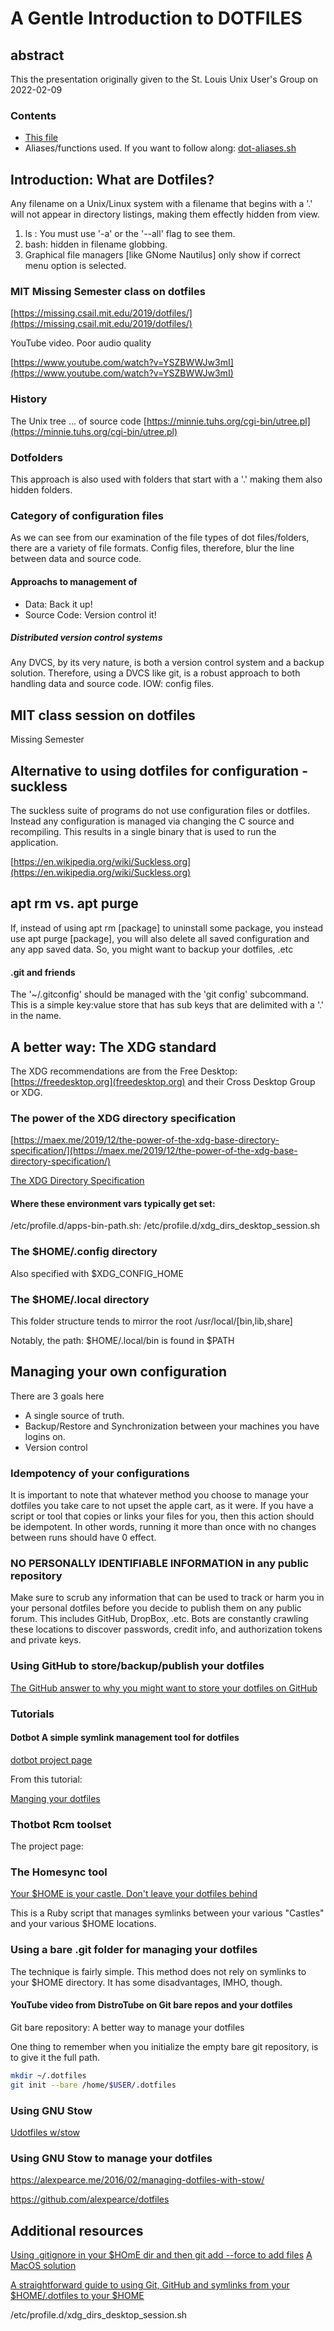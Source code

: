# A Gentle Introduction to DOTFILES

## abstract

This the presentation originally given to the St. Louis Unix User's Group
on 2022-02-09

### Contents

- [This file]()
- Aliases/functions used. If you want to follow along: [dot-aliases.sh]()



## Introduction: What are Dotfiles?

Any filename on a Unix/Linux system with a filename that  begins with a '.'
will not appear in directory listings, making them effectly hidden from view.

1. ls : You must use '-a' or the '--all' flag to see them.
2. bash: hidden in filename globbing.
3. Graphical file managers [like GNome Nautilus] only show if correct menu option is selected.

### MIT Missing Semester class on dotfiles

[https://missing.csail.mit.edu/2019/dotfiles/](https://missing.csail.mit.edu/2019/dotfiles/)

YouTube video. Poor audio quality

[https://www.youtube.com/watch?v=YSZBWWJw3mI](https://www.youtube.com/watch?v=YSZBWWJw3mI)


### History

The Unix tree ... of source code
[https://minnie.tuhs.org/cgi-bin/utree.pl](https://minnie.tuhs.org/cgi-bin/utree.pl)



### Dotfolders

This approach is also used with folders that start with a '.' making them
also hidden folders.

### Category of configuration files

As we can see from our examination of the file types of dot files/folders,
there are a variety of file formats. Config files, therefore, blur the line between
data and source code.

#### Approachs to management of 

- Data: Back it up!
- Source Code: Version control it!

##### Distributed version control systems

Any DVCS, by its very nature, is both a version control system and a backup solution.
Therefore, using a DVCS like git, is a robust approach to both handling data and source code. IOW: config files.

## MIT class session on dotfiles

[](...mit.edu) Missing Semester

## Alternative to using dotfiles for configuration - suckless

The suckless suite of programs do not use configuration files or dotfiles.
Instead any configuration is managed via changing the C source and recompiling.
This results in a single binary that is used to run the application.



[https://en.wikipedia.org/wiki/Suckless.org](https://en.wikipedia.org/wiki/Suckless.org)


## apt rm vs. apt purge

If, instead of using apt rm [package] to uninstall some package, you instead
use apt purge [package], you will also delete all saved configuration and any app 
saved data. So, you might want to backup your dotfiles, .etc

#### .git and friends

The '~/.gitconfig' should be managed with the 'git config' subcommand.
This is a simple key:value store that has sub keys that are delimited with a '.' in
the name.




## A better way: The XDG standard

The XDG recommendations are from the Free Desktop: [https://freedesktop.org](freedesktop.org)
and their Cross Desktop Group or XDG.

### The power of the XDG directory specification

[https://maex.me/2019/12/the-power-of-the-xdg-base-directory-specification/](https://maex.me/2019/12/the-power-of-the-xdg-base-directory-specification/)

[The XDG Directory Specification](https://specifications.freedesktop.org/basedir-spec/basedir-spec-0.8.html#introduction)

#### Where these environment vars typically get set:

/etc/profile.d/apps-bin-path.sh:
/etc/profile.d/xdg_dirs_desktop_session.sh


### The $HOME/.config directory

Also specified with $XDG_CONFIG_HOME

### The $HOME/.local directory


This folder structure tends to mirror the root  /usr/local/[bin,lib,share]

Notably, the path: $HOME/.local/bin is found in $PATH




## Managing your own configuration

There are 3 goals here

- A single source of truth.
- Backup/Restore and Synchronization between your machines you have logins on.
- Version control

### Idempotency of your configurations

It is important to note that whatever method you choose to manage your dotfiles
you take care  to not upset the apple cart, as it were. If you have a script or tool
that copies or links your files for you, then this action should be idempotent.
In other words, running it more than once with no changes between runs should 
have 0 effect.

### NO PERSONALLY IDENTIFIABLE INFORMATION in any public repository

Make sure to scrub any information that can be used to track or harm you
in your personal dotfiles before you decide to publish them on any public  forum.
This includes GitHub, DropBox, .etc. Bots are constantly crawling these locations
to discover passwords, credit info, and authorization tokens and private keys.

### Using GitHub to store/backup/publish your dotfiles

[The GitHub answer to why you might want to store your dotfiles on GitHub](http://dotfiles.github.io)

### Tutorials

[](http://dotfiles.github.io/tutorials/)

#### Dotbot A simple symlink management tool for dotfiles

[dotbot project page](https://github.com/anishathalye/dotbot)

From this tutorial:

[Manging your dotfiles](https://www.anishathalye.com/2014/08/03/managing-your-dotfiles/)


### Thotbot Rcm toolset

[](http://thoughtbot.github.io/rcm/rcm.7.html)

The project page:

[](https://github.com/thoughtbot/rcm)


### The Homesync tool

[Your $HOME is your castle. Don't leave your dotfiles behind](https://github.com/technicalpickles/homesick)

This is a Ruby script that manages symlinks between your various "Castles" and your
various $HOME locations.

### Using a bare .git folder for managing your dotfiles

The technique is fairly simple. This method does not rely on symlinks to your
$HOME directory. It has some disadvantages, IMHO, though.

[](https://www.atlassian.com/git/tutorials/dotfiles)

#### YouTube video from DistroTube on Git bare repos and your dotfiles

Git bare repository: A better way to manage your dotfiles[](https://www.youtube.com/watch?v=tBoLDpTWVOM)


One thing to remember when you initialize the empty bare git repository,
is to give it the full path.

```bash
mkdir ~/.dotfiles
git init --bare /home/$USER/.dotfiles
```





### Using GNU Stow
[Udotfiles w/stow](https://dotfiles.github.io)

### Using GNU Stow to manage your dotfiles

https://alexpearce.me/2016/02/managing-dotfiles-with-stow/

https://github.com/alexpearce/dotfiles


## Additional resources

[Using .gitignore in your $HOmE dir and then git add --force to add files](https://drewdevault.com/2019/12/30/dotfiles.html)
[A MacOS solution](https://driesvints.com/blog/getting-started-with-dotfiles/)

[A straightforward guide to using Git, GitHub and symlinks from your $HOME/.dotfiles to your $HOME](http://blog.smalleycreative.com/tutorials/using-git-and-github-to-manage-your-dotfiles/)

/etc/profile.d/xdg_dirs_desktop_session.sh
